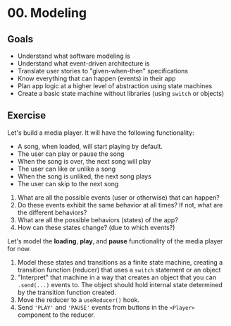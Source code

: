# 00. Modeling

## Goals

- Understand what software modeling is
- Understand what event-driven architecture is
- Translate user stories to "given-when-then" specifications
- Know everything that can happen (events) in their app
- Plan app logic at a higher level of abstraction using state machines
- Create a basic state machine without libraries (using `switch` or objects)

## Exercise

Let's build a media player. It will have the following functionality:

- A song, when loaded, will start playing by default.
- The user can play or pause the song
- When the song is over, the next song will play
- The user can like or unlike a song
- When the song is unliked, the next song plays
- The user can skip to the next song

1. What are all the possible events (user or otherwise) that can happen?
2. Do these events exhibit the same behavior at all times? If not, what are the different behaviors?
3. What are all the possible behaviors (states) of the app?
4. How can these states change? (due to which events?)

Let's model the **loading**, **play**, and **pause** functionality of the media player for now.

1. Model these states and transitions as a finite state machine, creating a transition function (reducer) that uses a `switch` statement or an object
1. "Interpret" that machine in a way that creates an object that you can `.send(...)` events to. The object should hold internal state determined by the transition function created.
1. Move the reducer to a `useReducer()` hook.
1. Send `'PLAY'` and `'PAUSE'` events from buttons in the `<Player>` component to the reducer.
